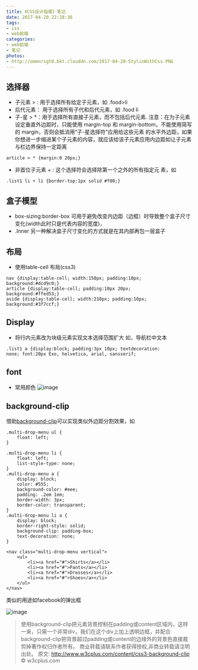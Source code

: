 ```yaml
---
title: 《CSS设计指南》笔记
date: 2017-04-20 22:28:36
tags: 
- css
- web前端
categories:
- web前端
- 笔记
photos:
- http://ommnrsgt0.bkt.clouddn.com/2017-04-20-StylinWithCss.PNG
---
```

## 选择器
- 子元素 > :  用于选择所有给定子元素，如 .food>li
- 后代元素： 用于选择所有子代和后代元素，如 .food li
- 子-星 > *：用于选择所有直接子元素，而不包括后代元素. 注意：在为子元素设定垂直外边距时，只能使用 margin-top 和 margin-bottom，不能使用简写的 margin，否则会抵消用“子-星选择符”应用给这些元素 的水平外边距，如果你想进一步缩进某个子元素的内容，就应该给该子元素应用内边距如让子元素与栏边界保持一定距离
```
article > * {margin:0 20px;}
```
- 非首位子元素 + : 这个选择符会选择除第一个之外的所有指定元 素，如
```
.list1 li + li {border-top:1px solid #f00;} 
```

## 盒子模型
- box-sizing:border-box 可用于避免改变内边距（边框）时导致整个盒子尺寸变化(width此时只是代表内容的宽度)，
- .Inner 另一种解决盒子尺寸变化的方式就是在其内部再包一层盒子

## 布局
- 使用table-cell 布局(css3)
```
nav {display:table-cell; width:150px; padding:10px;      background:#dcd9c0;} 
article {display:table-cell; padding:10px 20px;      background:#ffed53;} 
aside {display:table-cell; width:210px; padding:10px;      background:#3f7ccf;} 
```

## Display
- 将行内元素改为块级元素实现文本选择范围扩大
如，导航栏中文本
```
.list1 a {display:block; padding:3px 10px; textdecoration:           none; font:20px Exo, helvetica, arial, sansserif; 
```

## font
- 常用颜色
![image](http://ommnrsgt0.bkt.clouddn.com/2017-6-1-regular-colors.PNG)

## background-clip
借助[background-clip](https://developer.mozilla.org/en-US/docs/Web/CSS/background-clip/)可以实现类似外边距分割效果，如
```
.multi-drop-menu ul {
    float: left;
}

.multi-drop-menu li {
    float: left;
    list-style-type: none;
}
.multi-drop-menu a {
    display: block;
    color: #555;
    background-color: #eee;
    padding: .2em 1em;
    border-width: 3px;
    border-color: transparent;
}
.multi-drop-menu li a {
    display: block;
    border-right-style: solid;
    background-clip: padding-box;
    text-decoration: none;
}

<nav class="multi-drop-menu vertical">
	<ul>
        <li><a href="#">Shirts</a></li>
        <li><a href="#">Pants</a></li>
        <li><a href="#">Dresses</a></li>
        <li><a href="#">Shoes</a></li>
    </ul>
</nav>
```
类似的用途如facebook的弹出框

![image](https://www.w3cplus.com/sites/default/files/facebook-effects.jpg)
> 使用background-clip把元素背景控制在padding或content区域内，这样一来，只需一个非常div，我们在这个div上加上透明边框，并配合background-clip把背景超过padding或content的边缘外的背景色直接裁剪掉著作权归作者所有。
商业转载请联系作者获得授权,非商业转载请注明出处。
原文: http://www.w3cplus.com/content/css3-background-clip © w3cplus.com
